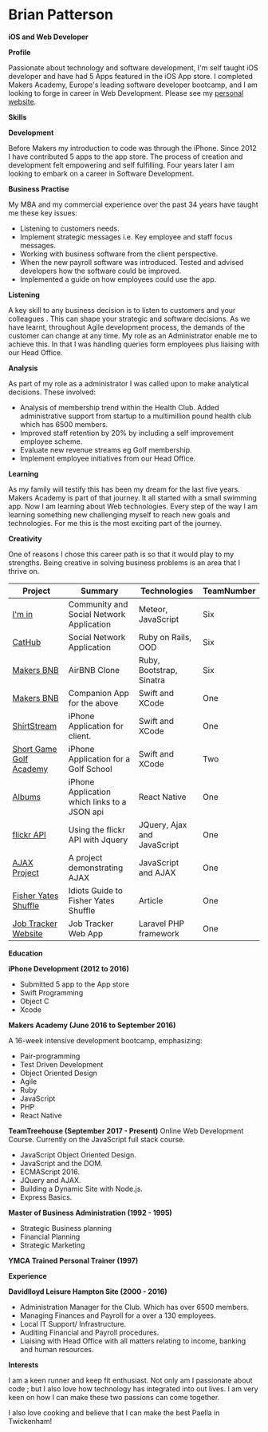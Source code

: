 # Brian Patterson

**iOS and Web Developer**

**Profile**

Passionate about technology and software development, I'm self taught iOS developer and have had 5 Apps featured in the iOS App store. I completed Makers Academy, Europe's leading software developer bootcamp, and I am looking to forge in career in Web Development. Please see my [personal website](http://site-brian-patterson.strikingly.com).

**Skills**

**Development**

Before Makers my introduction to code was through the iPhone. Since 2012 I have contributed 5 apps to the app store. The process of creation and development felt empowering and self fulfilling. Four years later I am looking to embark on a career in Software Development.

**Business Practise**

My MBA and my commercial experience over the past 34 years have taught me these key issues:

* Listening to customers needs.
* Implement strategic messages i.e. Key employee and staff focus messages.
* Working with business software from the client perspective.
* When the new payroll software was introduced. Tested and advised developers how the software could be improved.
* Implemented a guide on how employees could use the app.

**Listening**

A key skill to any business decision is to listen to customers and your colleagues . This can shape your strategic and software decisions. As we have learnt, throughout Agile development process, the demands of the customer can change at any time. My role as an Administrator enable me to achieve this. In that I was handling queries form employees plus liaising with our Head Office.

**Analysis**

As part of my role as a administrator I was called upon to make analytical decisions. These involved:

* Analysis of membership trend within the Health Club. Added administrative support from startup to a multimillion pound health club which has 6500 members.
* Improved staff retention by 20% by including a self improvement employee scheme.
* Evaluate new revenue streams eg Golf membership.
* Implement employee initiatives from our Head Office.

**Learning**

As my family will testify this has been my dream for the last five years. Makers Academy is part of that journey. It all started with a small swimming app. Now I am learning about Web technologies. Every step of the way I am learning something new challenging myself to reach new goals and technologies. For me this is the most exciting part of the journey.

**Creativity**

One of reasons I chose this career path is so that it would play to my strengths. Being creative in solving business problems is an area that I thrive on.

| Project                                                                                              | Summary                                      | Technologies                | TeamNumber |
| ---------------------------------------------------------------------------------------------------- | -------------------------------------------- | --------------------------- | ---------- |
| [I'm in](https://github.com/amidabrian51/project-snowflake)                                          | Community and Social Network Application     | Meteor, JavaScript          | Six        |
| [CatHub](https://github.com/crispinandrews/CatHub)                                                   | Social Network Application                   | Ruby on Rails, OOD          | Six        |
| [Makers BNB](https://github.com/IainDK/makersbnb)                                                    | AirBNB Clone                                 | Ruby, Bootstrap, Sinatra    | Six        |
| [Makers BNB](https://github.com/amidabrian51/MakersBNBiPhone)                                        | Companion App for the above                  | Swift and XCode             | One        |
| [ShirtStream](https://github.com/amidabrian51/ShirtStream)                                           | iPhone Application for client.               | Swift and XCode             | One        |
| [Short Game Golf Academy](https://itunes.apple.com/us/app/short-game-golf-academy/id1135969737?mt=8) | iPhone Application for a Golf School         | Swift and XCode             | Two        |
| [Albums](https://github.com/amidabrian51/albums)                                                     | iPhone Application which links to a JSON api | React Native                | One        |
| [flickr API](https://github.com/amidabrian51/flickrApi)                                              | Using the flickr API with Jquery             | JQuery, Ajax and JavaScript | One        |
| [AJAX Project](https://github.com/amidabrian51/AjaxPersonnelProject)                                 | A project demonstrating AJAX                 | JavaScript and AJAX         | One        |
| [Fisher Yates Shuffle](https://github.com/amidabrian51/Fisher_and_Yates_Shuffle)                     | Idiots Guide to Fisher Yates Shuffle         | Article                     | One        |
| [Job Tracker Website](https://github.com/amidabrian51/job-tracker)                                   | Job Tracker Web App                          | Laravel PHP framework       | One        |

**Education**

**iPhone Development (2012 to 2016)**

* Submitted 5 app to the App store
* Swift Programming
* Object C
* Xcode

**Makers Academy (June 2016 to September 2016)**

A 16-week intensive development bootcamp, emphasizing:

* Pair-programming
* Test Driven Development
* Object Oriented Design
* Agile
* Ruby
* JavaScript
* PHP
* React Native

**TeamTreehouse (September 2017 - Present)**
Online Web Development Course. Currently on the JavaScript full stack course.

* JavaScript Object Oriented Design.
* JavaScript and the DOM.
* ECMAScript 2016.
* JQuery and AJAX.
* Building a Dynamic Site with Node.js.
* Express Basics.

**Master of Business Administration (1992 - 1995)**

* Strategic Business planning
* Financial Planning
* Strategic Marketing

**YMCA Trained Personal Trainer (1997)**

**Experience**

**Davidlloyd Leisure Hampton Site (2000 - 2016)**

* Administration Manager for the Club. Which has over 6500 members.
* Managing Finances and Payroll for a over a 130 employees.
* Local IT Support/ Infrastructure.
* Auditing Financial and Payroll procedures.
* Liaising with Head Office with all matters relating to income, banking and human resources.

**Interests**

I am a keen runner and keep fit enthusiast. Not only am I passionate about code ; but I also love how technology has integrated into out lives. I am very keen on how I can make these two passions can come together.

I also love cooking and believe that I can make the best Paella in Twickenham!
